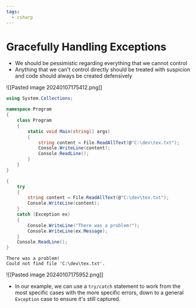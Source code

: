 ```yaml
---
tags:
  - csharp
---
```

# Gracefully Handling Exceptions
* We should be pessimistic regarding everything that we cannot control
* Anything that we can't control directly should be treated with suspicion and code should always be created defensively

![[Pasted image 20240107175412.png]]
```c#
using System.Collections;

namespace Program
{
    class Program
    {
        static void Main(string[] args)
        {
            string content = File.ReadAllText(@"C:\dev\tex.txt");
            Console.WriteLine(content);
            Console.ReadLine();
        }
    }
}
```

```c#
{
    try
    {
        string content = File.ReadAllText(@"C:\dev\tex.txt");
        Console.WriteLine(content);
    }
    catch (Exception ex)
    {
        Console.WriteLine("There was a problem!");
        Console.WriteLine(ex.Message);
    }
    Console.ReadLine();
}
```
```console
There was a problem!
Could not find file 'C:\dev\tex.txt'.
```

![[Pasted image 20240107175952.png]]
* In our example, we can use a `try/catch` statement to work from the most specific cases with the more specific errors, down to a general `Exception` case to ensure it's still captured.










